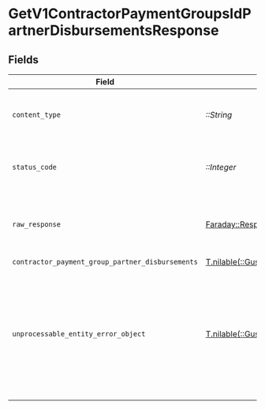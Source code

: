 # GetV1ContractorPaymentGroupsIdPartnerDisbursementsResponse


## Fields

| Field                                                                                                                                               | Type                                                                                                                                                | Required                                                                                                                                            | Description                                                                                                                                         |
| --------------------------------------------------------------------------------------------------------------------------------------------------- | --------------------------------------------------------------------------------------------------------------------------------------------------- | --------------------------------------------------------------------------------------------------------------------------------------------------- | --------------------------------------------------------------------------------------------------------------------------------------------------- |
| `content_type`                                                                                                                                      | *::String*                                                                                                                                          | :heavy_check_mark:                                                                                                                                  | HTTP response content type for this operation                                                                                                       |
| `status_code`                                                                                                                                       | *::Integer*                                                                                                                                         | :heavy_check_mark:                                                                                                                                  | HTTP response status code for this operation                                                                                                        |
| `raw_response`                                                                                                                                      | [Faraday::Response](https://www.rubydoc.info/gems/faraday/Faraday/Response)                                                                         | :heavy_check_mark:                                                                                                                                  | Raw HTTP response; suitable for custom response parsing                                                                                             |
| `contractor_payment_group_partner_disbursements`                                                                                                    | [T.nilable(::GustoEmbedded::Shared::ContractorPaymentGroupPartnerDisbursements)](../../models/shared/contractorpaymentgrouppartnerdisbursements.md) | :heavy_minus_sign:                                                                                                                                  | successful                                                                                                                                          |
| `unprocessable_entity_error_object`                                                                                                                 | [T.nilable(::GustoEmbedded::Shared::UnprocessableEntityErrorObject)](../../models/shared/unprocessableentityerrorobject.md)                         | :heavy_minus_sign:                                                                                                                                  | Not Found<br/><br/>The requested contractor payment group does not exist. Make sure the provided UUID is valid.<br/>                                |